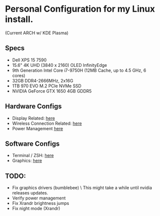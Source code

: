 # Personal Configuration for my Linux install.
(Current ARCH w/ KDE Plasma)

## Specs
- Dell XPS 15 7590
- 15.6" 4K UHD (3840 x 2160) OLED InfinityEdge
- 9th Generation Intel Core i7-9750H (12MB Cache, up to 4.5 GHz, 6 cores)
- 32GB DDR4-2666MHz, 2x16G
- 1TB 970 EVO M.2 PCIe NVMe SSD
- NVIDIA GeForce GTX 1650 4GB GDDR5

##  Hardware Configs
- Display Related: [here](display.md)
- Wireless Connection Related: [here](connections.md)
- Power Management [here](powermanagement.md)

## Software Configs
- Terminal / ZSH: [here](terminal.md)
- Graphics: [here](graphics.md)

## TODO:
- Fix graphics drivers (bumblebee) \ This might take a while until nvidia releases updates.
- Verify power management
- Fix Xrandr brightness jumps
- Fix night mode (Xrandr)
